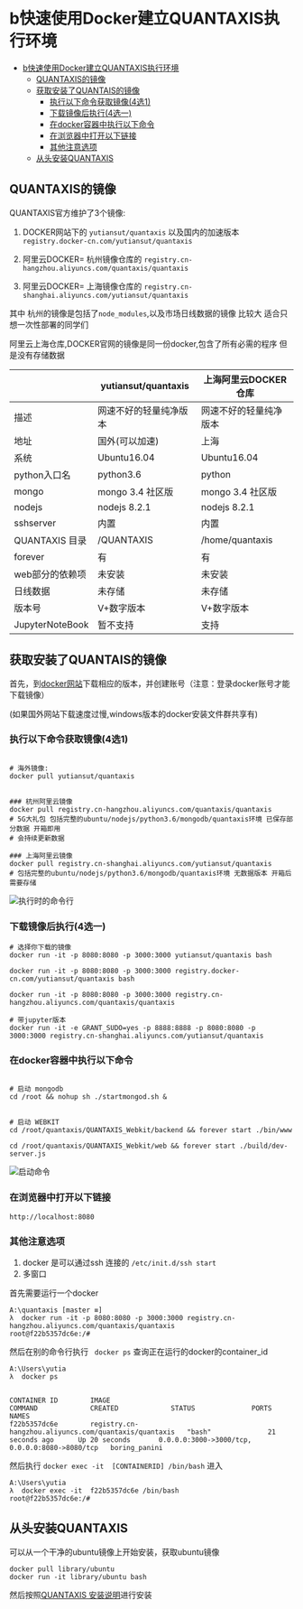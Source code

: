 # b快速使用Docker建立QUANTAXIS执行环境

<!-- TOC -->

- [b快速使用Docker建立QUANTAXIS执行环境](#b快速使用docker建立quantaxis执行环境)
    - [QUANTAXIS的镜像](#quantaxis的镜像)
    - [获取安装了QUANTAIS的镜像](#获取安装了quantais的镜像)
        - [执行以下命令获取镜像(4选1)](#执行以下命令获取镜像4选1)
        - [下载镜像后执行(4选一)](#下载镜像后执行4选一)
        - [在docker容器中执行以下命令](#在docker容器中执行以下命令)
        - [在浏览器中打开以下链接](#在浏览器中打开以下链接)
        - [其他注意选项](#其他注意选项)
    - [从头安装QUANTAXIS](#从头安装quantaxis)

<!-- /TOC -->


## QUANTAXIS的镜像

QUANTAXIS官方维护了3个镜像:

1. DOCKER网站下的 ```yutiansut/quantaxis``` 以及国内的加速版本 ```registry.docker-cn.com/yutiansut/quantaxis```

2. 阿里云DOCKER= 杭州镜像仓库的 ```registry.cn-hangzhou.aliyuncs.com/quantaxis/quantaxis ```

3. 阿里云DOCKER= 上海镜像仓库的 ```registry.cn-shanghai.aliyuncs.com/yutiansut/quantaxis``` 


其中 杭州的镜像是包括了```node_modules```,以及市场日线数据的镜像  比较大 适合只想一次性部署的同学们

阿里云上海仓库,DOCKER官网的镜像是同一份docker,包含了所有必需的程序 但是没有存储数据

|                 | yutiansut/quantaxis | 上海阿里云DOCKER仓库   | 
| --------------- | ------------------- | --------------- | 
| 描述              | 网速不好的轻量纯净版本         | 网速不好的轻量纯净版本     | 
| 地址              | 国外(可以加速)            | 上海              | 
| 系统              | Ubuntu16.04         | Ubuntu16.04     | 
| python入口名       | python3.6           | python          |
| mongo           | mongo 3.4 社区版       | mongo 3.4 社区版   | 
| nodejs          | nodejs 8.2.1        | nodejs 8.2.1    | 
| sshserver       | 内置                  | 内置              |
| QUANTAXIS 目录    | /QUANTAXIS          | /home/quantaxis | 
| forever         | 有                   | 有               | 
| web部分的依赖项       | 未安装                 | 未安装             | 
| 日线数据            | 未存储                 | 未存储             | 
| 版本号             | V+数字版本              | V+数字版本          | 
| JupyterNoteBook | 暂不支持                | 支持              | 








## 获取安装了QUANTAIS的镜像

首先，到[docker网站](https://www.docker.com/)下载相应的版本，并创建账号（注意：登录docker账号才能下载镜像）

(如果国外网站下载速度过慢,windows版本的docker安装文件群共享有)


### 执行以下命令获取镜像(4选1)


```shell

# 海外镜像:
docker pull yutiansut/quantaxis


### 杭州阿里云镜像
docker pull registry.cn-hangzhou.aliyuncs.com/quantaxis/quantaxis  
# 5G大礼包 包括完整的ubuntu/nodejs/python3.6/mongodb/quantaxis环境 已保存部分数据 开箱即用
# 会持续更新数据

### 上海阿里云镜像
docker pull registry.cn-shanghai.aliyuncs.com/yutiansut/quantaxis  
# 包括完整的ubuntu/nodejs/python3.6/mongodb/quantaxis环境 无数据版本 开箱后需要存储

```


![执行时的命令行](http://osnhakmay.bkt.clouddn.com/QQ%E6%88%AA%E5%9B%BE20171213102629.png)


### 下载镜像后执行(4选一)

```
# 选择你下载的镜像
docker run -it -p 8080:8080 -p 3000:3000 yutiansut/quantaxis bash

docker run -it -p 8080:8080 -p 3000:3000 registry.docker-cn.com/yutiansut/quantaxis bash

docker run -it -p 8080:8080 -p 3000:3000 registry.cn-hangzhou.aliyuncs.com/quantaxis/quantaxis

# 带jupyter版本
docker run -it -e GRANT_SUDO=yes -p 8888:8888 -p 8080:8080 -p 3000:3000 registry.cn-shanghai.aliyuncs.com/yutiansut/quantaxis
```


### 在docker容器中执行以下命令
```

# 启动 mongodb    
cd /root && nohup sh ./startmongod.sh &


# 启动 WEBKIT
cd /root/quantaxis/QUANTAXIS_Webkit/backend && forever start ./bin/www

cd /root/quantaxis/QUANTAXIS_Webkit/web && forever start ./build/dev-server.js

```

![启动命令](http://osnhakmay.bkt.clouddn.com/QQ%E6%88%AA%E5%9B%BE20171213104144.png)



### 在浏览器中打开以下链接
```angular2html
http://localhost:8080
```


### 其他注意选项

1. docker 是可以通过ssh 连接的 ``` /etc/init.d/ssh start ```
2. 多窗口 


首先需要运行一个docker

```
A:\quantaxis [master ≡]
λ  docker run -it -p 8080:8080 -p 3000:3000 registry.cn-hangzhou.aliyuncs.com/quantaxis/quantaxis
root@f22b5357dc6e:/#

```
然后在别的命令行执行 ``` docker ps``` 查询正在运行的docker的container_id
```
A:\Users\yutia
λ  docker ps


CONTAINER ID        IMAGE                                                   COMMAND             CREATED             STATUS              PORTS                                            NAMES
f22b5357dc6e        registry.cn-hangzhou.aliyuncs.com/quantaxis/quantaxis   "bash"              21 seconds ago      Up 20 seconds       0.0.0.0:3000->3000/tcp, 0.0.0.0:8080->8080/tcp   boring_panini

```
然后执行 ```docker exec -it  [CONTAINERID] /bin/bash``` 进入

```
A:\Users\yutia
λ  docker exec -it  f22b5357dc6e /bin/bash
root@f22b5357dc6e:/#

```

## 从头安装QUANTAXIS

可以从一个干净的ubuntu镜像上开始安装，获取ubuntu镜像
```angular2html
docker pull library/ubuntu
docker run -it library/ubuntu bash
```
然后按照[QUANTAXIS 安装说明](install.md)进行安装
